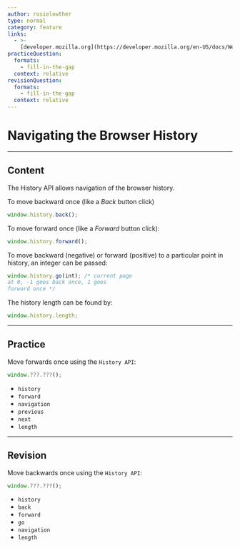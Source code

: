 ```yaml
---
author: rosielowther
type: normal
category: feature
links:
  - >-
    [developer.mozilla.org](https://developer.mozilla.org/en-US/docs/Web/API/History_API#Moving_forward_and_backward){website}
practiceQuestion:
  formats:
    - fill-in-the-gap
  context: relative
revisionQuestion:
  formats:
    - fill-in-the-gap
  context: relative
---
```


# Navigating the Browser History


---

## Content

The History API allows navigation of the browser history.

To move backward once (like a *Back* button click)

```javascript
window.history.back();
```

To move forward once (like a *Forward* button click):

```javascript
window.history.forward();
```

To move backward (negative) or forward (positive) to a particular point in history, an integer can be passed:

```javascript
window.history.go(int); /* current page
at 0, -1 goes back once, 1 goes
forward once */
```

The history length can be found by:

```javascript
window.history.length;
```


---

## Practice

Move forwards once using the `History API`:

```javascript
window.???.???();
```

- `history`
- `forward`
- `navigation`
- `previous`
- `next`
- `length`


---

## Revision

Move backwards once using the `History API`:

```javascript
window.???.???();
```

- `history`
- `back`
- `forward`
- `go`
- `navigation`
- `length`
 
